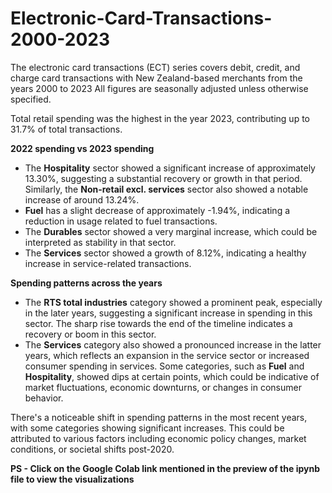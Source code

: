 # Electronic-Card-Transactions-2000-2023

The electronic card transactions (ECT) series covers debit, credit, and charge card transactions with New Zealand-based merchants from the years 2000 to 2023
All figures are seasonally adjusted unless otherwise specified.

Total retail spending was the highest in the year 2023, contributing up to 31.7% of total transactions.

**2022 spending vs 2023 spending**
*  The **Hospitality** sector showed a significant increase of approximately 13.30%, suggesting a substantial recovery or growth in that period. Similarly, the **Non-retail excl. services** sector also showed a notable increase of around 13.24%.
*  **Fuel** has a slight decrease of approximately -1.94%, indicating a reduction in usage related to fuel transactions.
*  The **Durables** sector showed a very marginal increase, which could be interpreted as stability in that sector.
*  The **Services** sector showed a growth of 8.12%, indicating a healthy increase in service-related transactions.

**Spending patterns across the years**
*  The **RTS total industries** category showed a prominent peak, especially in the later years, suggesting a significant increase in spending in this sector. The sharp rise towards the end of the timeline indicates a recovery or boom in this sector.
*  The **Services** category also showed a pronounced increase in the latter years, which reflects an expansion in the service sector or increased consumer spending in services.
Some categories, such as **Fuel** and **Hospitality**, showed dips at certain points, which could be indicative of market fluctuations, economic downturns, or changes in consumer behavior.

There's a noticeable shift in spending patterns in the most recent years, with some categories showing significant increases. This could be attributed to various factors including economic policy changes, market conditions, or societal shifts post-2020.


**PS - Click on the Google Colab link mentioned in the preview of the ipynb file to view the visualizations**
